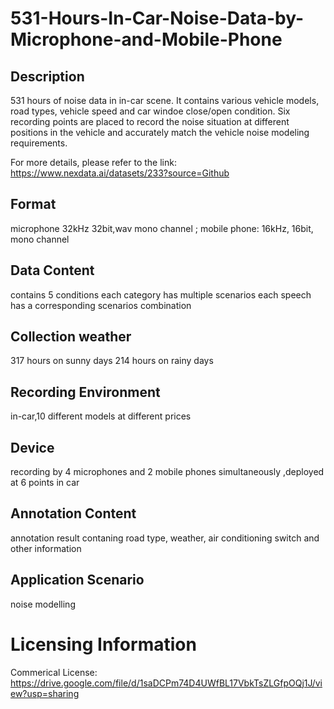 # 531-Hours-In-Car-Noise-Data-by-Microphone-and-Mobile-Phone


## Description
531 hours of noise data in in-car scene. It contains various vehicle models, road types, vehicle speed and car windoe close/open condition. Six recording points are placed to record the noise situation at different positions in the vehicle and accurately match the vehicle noise modeling requirements.

For more details, please refer to the link: https://www.nexdata.ai/datasets/233?source=Github


## Format
microphone 32kHz 32bit,wav mono channel ; mobile phone: 16kHz, 16bit, mono channel

## Data Content
contains 5 conditions each category has multiple scenarios each speech has a corresponding scenarios combination

## Collection weather
317 hours on sunny days 214 hours on rainy days

## Recording Environment
in-car,10 different models at different prices

## Device
recording by 4 microphones and 2 mobile phones simultaneously ,deployed at 6 points in car

## Annotation Content
annotation result contaning road type, weather, air conditioning switch and other information

## Application Scenario
noise modelling

# Licensing Information
Commerical License: https://drive.google.com/file/d/1saDCPm74D4UWfBL17VbkTsZLGfpOQj1J/view?usp=sharing
